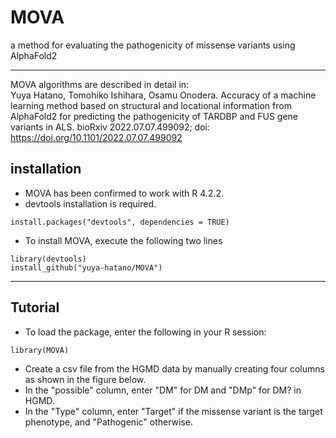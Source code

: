 # MOVA
a method for evaluating the pathogenicity of missense variants using AlphaFold2
***
MOVA algorithms are described in detail in:  
Yuya Hatano, Tomohiko Ishihara,  Osamu Onodera. Accuracy of a machine learning method based on structural and locational information from AlphaFold2 for predicting the pathogenicity of TARDBP and FUS gene variants in ALS. bioRxiv 2022.07.07.499092; doi: https://doi.org/10.1101/2022.07.07.499092
## installation
- MOVA has been confirmed to work with R 4.2.2.
- devtools installation is required.

```
install.packages("devtools", dependencies = TRUE)
```

- To install MOVA, execute the following two lines

```
library(devtools)
install_github("yuya-hatano/MOVA")
```
***
## Tutorial

- To load the package, enter the following in your R session:
```
library(MOVA)
```
- Create a csv file from the HGMD data by manually creating four columns as shown in the figure below.
- In the "possible" column, enter "DM" for DM and "DMp" for DM? in HGMD.
- In the "Type" column, enter "Target" if the missense variant is the target phenotype, and "Pathogenic" otherwise.
